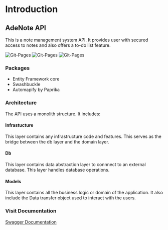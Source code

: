 # Introduction

## AdeNote API
This is a note management system API. It provides user with secured access to notes and also offers a to-do list feature.

![Git-Pages](https://github.com/Adeola-Aderibigbe/AdeNoteAPI/actions/workflows/documentation.yml/badge.svg)              ![Git-Pages](https://github.com/Adeola-Aderibigbe/AdeNoteAPI/actions/workflows/build.yml/badge.svg)       ![Git-Pages](https://github.com/Adeola-Aderibigbe/AdeNoteAPI/actions/workflows/deploy.yml/badge.svg)

### Packages
- Entity Framework core
- Swashbuckle
- Automapify by Paprika

### Architecture
The API uses a monolith structure. It includes:

#### Infrastucture
This layer contains any infrastructure code and features. This serves as the bridge between the db layer and the domain layer.

#### Db
This layer contains data abstraction layer to connnect to an external database. This layer handles database operations.

#### Models
This layer contains all the business logic or domain of the application. It also include the Data transfer object used to interact with the users.

### Visit Documentation
[Swagger Documentation](https://adenote.azurewebsites.net/swagger/index.html)
